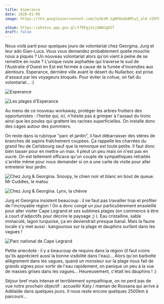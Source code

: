 ```yaml
---
title: Esperance
date: 2020-01-09
image: https://lh3.googleusercontent.com/3ySKzM-1gNFHuGb0Mlw1_alO-JZ9fDZIYvMvf4TEW8PvOFbs-BRZHTB7rg4JDSHEfk0LARX6ekME7F3F0EjlUltG3e7uxlgcs0l_bZ9QwZ-LwIlaAz4yT17ZphHouxtD9fisnARllJI

album: https://photos.app.goo.gl/tf9FgjGzjUWACgDS7
draft: false
---
```


Nous voilà parti pour quelques jours de volontariat chez Georgina, Jurg et leur ado Gian-Luca. Vous vous demandez probablement quelle mouche nous a piqués ? Un nouveau volontariat alors qu'on vient à peine de se remettre en route ? L'unique route asphaltée qui traverse le sud de l'Australie d'Ouest en Est est fermée à cause de la fumée d'incendies aux alentours. Esperance, dernière ville avant le désert du Nullarbor, est prise d'assaut par les voyageurs bloqués. Pour éviter la cohue, on fait du volontariat... :)

![Esperance](https://lh3.googleusercontent.com/9bjerr6DhtcLBD1LyyaVGivanpN9Pw56JC6Yp1K2n0NJY_AVO2aIIaIOSkFFQNT1ncGnAp58HjlN6t4V7o3XLFADOLbqokMY_8Zi9dda68i_gB1I18GVthueUDFZJ-YvG4707qTpmVI)

![Les plages d'Esperance](https://lh3.googleusercontent.com/YXcIa4vwyOF8LOPtjy2pPGRgVyRM4Bd03WmjIm0hEPSXy_FLJZmTh_Q5K_Ly7yvZrSMYXHOqt3tvRAiIXooJzkZfQepKz8aR4VZhoJxvSdka2W3An8q75d3kjeUPogNOAWCH84LPBDs)

Au menu de ce nouveau workaway, protéger les arbres fruitiers des opportunistes : l'herbe qui, ici, n'hésite pas à grimper à l'assaut du tronc ainsi que les poules qui grattent les racines superficielles. On installe donc des cages autour des pommiers. 

On reste dans la rubrique "parc et jardin", il faut débarrasser des stères de branches de sapins fraîchement coupées. Ça rappelle les charrées du grand feu de Carlsbourg sauf que la remorque est toute petite. Il faut donc bien tasser pour en mettre un max. Il pleut un peu mais on n'est pas en sucre. On est tellement efficace qu'un couple de sympathiques retraités s'arrête même pour nous demander si on a une carte de visite pour aller entretenir leur jardin.

![Chez Jurg & Georgina. Snoopy, le chien noir et blanc en bout de queue. Mr Cuddles, le matou](https://lh3.googleusercontent.com/joQ267yK5PotdiKIhnCapcAIlGlMNVmtQJBi_GCEW-2mXZ0LEoVFrkRjdInnAgG6XeY93RdI5gamUq7nECboV7Ftf0k_pHYiVrBxYPX_uW4A0gSTU0o3u-d-l2H5shKDG4nghV7pTJ4)

![Chez Jurg & Georgina. Lynx, la chèvre](https://lh3.googleusercontent.com/p0pl2QgmI0FEyMpq1SExfYuCoe8rrl-58igBRKTF4S0PD__esQFiV7ErdXECHIoWBcZycrtIvxRPe0SsLyZcNomXczhNFvym_xzZvkAx7ISIWkJ1OgN5_Df58e2TCILvvomzaiW89gg)

Jurg et Georgina insistent beaucoup : il ne faut pas travailler trop et profiter de l'incroyable région ! On a donc congé un jour particulièrement ensoleillé pour aller visiter Cape Legrand et ses sublimes plages (on commence à être à court d'adjectifs pour décrire le paysage ;) ). Eau cristalline, sable immaculé, lagon turquoise, ça en deviendrait presque banal. Mais la faune locale s'y met aussi : kangourous sur la plage et dauphins surfant dans les vagues ! 

![Parc national de Cape Legrand](https://lh3.googleusercontent.com/EjBdDwB-IVzM3c2_BSajTr2-dKBHAij73Hg_bkiQNsNp943PrksueuE4PZkYgI8WKVDCHVYjR4m8U7GlZqX0yynDaEIN1OqZY8izoXmQh8zHCTG349G9Cle6A9gFGnCB8SPf1zH5NY4)

Petite anecdote : il y a beaucoup de requins dans la région (il faut croire qu'ils apprécient aussi la bonne visibilité dans l'eau)... Alors qu'on barbotte allègrement dans les vagues, quand un monsieur sur la plage nous fait de grands signes pour sortir de l'eau rapidement, on panique un peu à la vue de masses grises dans les vagues... Heureusement, c'était les dauphins ! :)

Séjour bref mais intense et terriblement sympathique, on ne perd pas de vue notre prochain objectif : accueillir Katy / maman de Rossana qui arrive à Adélaïde dans quelques jours. Il nous reste encore quelques 2500km à parcourir...
